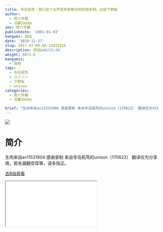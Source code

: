 ```yaml
---
title: 寺岛拓笃：我们这个业界里年龄欺诈的的很多啊，比如下野紘
author:
  - 周六字幕
  - 凉薯Imoko
zmz: 周六字幕
publishdate: '2001-01-03'
bangumi: 其他
date: '2019-11-27'
slug: 2017-07-09-NA-12032816
description: 其他&#8226;NA
weight: 8873.0
bangumis:
  - 其他
tags:
  - 寺岛拓笃
  - ユニゾン
  - 下野紘
  - unison
categories:
  - 周六字幕
  - 凉薯Imoko

brief: "生肉来自av11531904 感谢录制 来自寺岛拓笃的unison（170622） 翻译仅为分享用，若有漏翻空耳等，请多指正。"
---
```

![](https://raw.githubusercontent.com/tcgriffith/owaraisite/master/static/tmpimg/6b018c1c706622bdd0f390429270b3f19d349e7c.jpg.480.jpg)
# 简介  
生肉来自av11531904 感谢录制
来自寺岛拓笃的unison（170622）
翻译仅为分享用，若有漏翻空耳等，请多指正。  

[去B站观看](https://www.bilibili.com/video/av12032816/)
<div class ="resp-container"><iframe class="testiframe" src="//player.bilibili.com/player.html?aid=12032816"", scrolling="no", allowfullscreen="true" > </iframe></div> 
